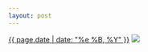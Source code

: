 ```yaml
---
layout: post
---
```


<p>
  <time><a href="/181">{{ page.date | date: "%e %B, %Y" }}</a></time>
  <a href="/181"><img src="{{ site.assets_url }}/181.jpg"/></a>
</p>

